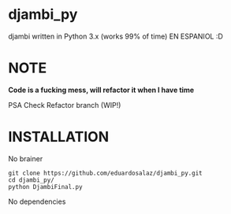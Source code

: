 # djambi_py
djambi written in Python 3.x (works 99% of time)
EN ESPANIOL :D
# NOTE
**Code is a fucking mess, will refactor it when I have time**

PSA Check Refactor branch (WIP!)
# INSTALLATION
No brainer 
```
git clone https://github.com/eduardosalaz/djambi_py.git
cd djambi_py/
python DjambiFinal.py
 ```
 No dependencies
